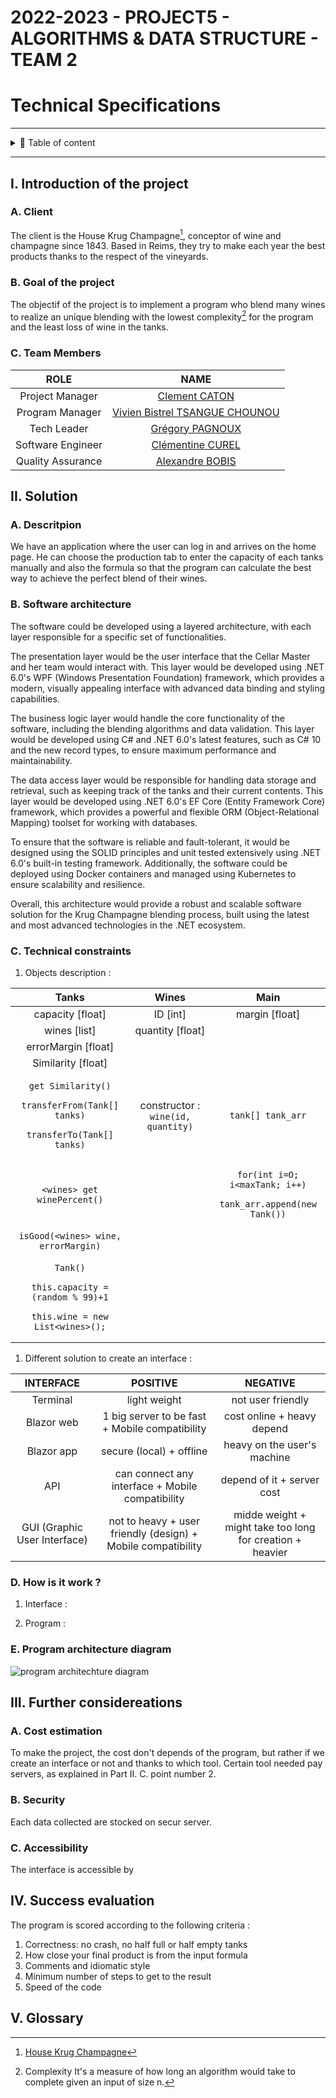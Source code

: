 # 2022-2023 - PROJECT5 - ALGORITHMS & DATA STRUCTURE - TEAM 2

# Technical Specifications

___

<details>

<summary>📖 Table of content</summary>

- [2022-2023 - PROJECT5 - ALGORITHMS \& DATA STRUCTURE - TEAM 2](#2022-2023---project5---algorithms--data-structure---team-2)
- [Technical Specifications](#technical-specifications)
  - [I. Introduction of the project](#i-introduction-of-the-project)
    - [A. Client](#a-client)
    - [B. Goal of the project](#b-goal-of-the-project)
    - [C. Team Members](#c-team-members)
  - [II. Solution](#ii-solution)
    - [A. Descritpion](#a-descritpion)
    - [B. Software architecture](#b-software-architecture)
    - [C. Technical constraints](#c-technical-constraints)
    - [D. How is it work ?](#d-how-is-it-work-)
    - [E. Program architecture diagram](#e-program-architecture-diagram)
  - [III. Further considereations](#iii-further-considereations)
    - [A. Cost estimation](#a-cost-estimation)
    - [B. Security](#b-security)
    - [C. Accessibility](#c-accessibility)
  - [IV. Success evaluation](#iv-success-evaluation)
  - [V. Glossary](#v-glossary)

</details>

___

## I. Introduction of the project

### A. Client

The client is the House Krug Champagne[^1], conceptor of wine and champagne since 1843. Based in Reims, they try to make each year the best products thanks to the respect of the vineyards.

### B. Goal of the project

The objectif of the project is to implement a program who blend many wines to realize an unique blending with the lowest complexity[^2] for the program and the least loss of wine in the tanks.

### C. Team Members

| ROLE | NAME |
| :-: | :-: |
| Project Manager | [Clement CATON](https://github.com/ClementCaton) |
| Program Manager | [Vivien Bistrel TSANGUE CHOUNOU](https://github.com/Bistrel2002) |
| Tech Leader | [Grégory PAGNOUX](https://github.com/Gregory-Pagnoux) |
| Software Engineer | [Clémentine CUREL](https://github.com/Clementine951) |
| Quality Assurance | [Alexandre BOBIS](https://github.com/AlexandreBobis) |

## II. Solution

### A. Descritpion

We have an application where the user can log in and arrives on the home page. He can choose the production tab to enter the capacity of each tanks manually and also the formula so that the program can calculate the best way to achieve the perfect blend of their wines.

### B. Software architecture

The software could be developed using a layered architecture, with each layer responsible for a specific set of functionalities.

The presentation layer would be the user interface that the Cellar Master and her team would interact with. This layer would be developed using .NET 6.0's WPF (Windows Presentation Foundation) framework, which provides a modern, visually appealing interface with advanced data binding and styling capabilities.

The business logic layer would handle the core functionality of the software, including the blending algorithms and data validation. This layer would be developed using C# and .NET 6.0's latest features, such as C# 10 and the new record types, to ensure maximum performance and maintainability.

The data access layer would be responsible for handling data storage and retrieval, such as keeping track of the tanks and their current contents. This layer would be developed using .NET 6.0's EF Core (Entity Framework Core) framework, which provides a powerful and flexible ORM (Object-Relational Mapping) toolset for working with databases.

To ensure that the software is reliable and fault-tolerant, it would be designed using the SOLID principles and unit tested extensively using .NET 6.0's built-in testing framework. Additionally, the software could be deployed using Docker containers and managed using Kubernetes to ensure scalability and resilience.

Overall, this architecture would provide a robust and scalable software solution for the Krug Champagne blending process, built using the latest and most advanced technologies in the .NET ecosystem.

### C. Technical constraints

1. Objects description :

| Tanks | Wines | Main |
| :-: | :-: | :-: |
| capacity [float] | ID [int] | margin [float] |
| wines [list] | quantity [float] |  |
| errorMargin [float] |  |  |
| Similarity [float] |  |  |
| <pre>```get Similarity()```<br>  ```transferFrom(Tank[] tanks)```<br>  ```transferTo(Tank[] tanks)```</pre> | constructor : `wine(id, quantity)` | `tank[] tank_arr` |
| `<wines> get winePercent()` |  | <pre>```for(int i=O; i<maxTank; i++)```<br>  ```tank_arr.append(new Tank())```</pre> |
| `isGood(<wines> wine, errorMargin)` |  |  |
| <pre>```Tank()```<br>  ```this.capacity = (random % 99)+1```<br>  ```this.wine = new List<wines>();```</pre> |  |  |

1. Different solution to create an interface :

| INTERFACE | POSITIVE | NEGATIVE |
| :-: | :-: | :-: |
| Terminal | light weight | not user friendly |
| Blazor web | 1 big server to be fast + Mobile compatibility | cost online + heavy depend |
| Blazor app | secure (local) + offline | heavy on the  user's machine |
| API | can connect any interface + Mobile compatibility | depend of it + server cost |
| GUI (Graphic User Interface) | not to heavy + user friendly (design) + Mobile compatibility | midde weight + might take too long for creation + heavier |

### D. How is it work ?

1. Interface :


2. Program :


### E. Program architecture diagram

![program architechture diagram]()

## III. Further considereations

### A. Cost estimation

To make the project, the cost don't depends of the program, but rather if we create an interface or not and thanks to which tool. Certain tool needed pay servers, as explained in Part II. C. point number 2.

### B. Security

Each data collected are stocked on secur server.

### C. Accessibility

The interface is accessible by 

## IV. Success evaluation

The program is scored according to the following criteria :

1. Correctness: no crash, no half full or half empty tanks
2. How close your final product is from the input formula
3. Comments and idiomatic style
4. Minimum number of steps to get to the result
5. Speed of the code

## V. Glossary

[^1]: [House Krug Champagne](https://www.krug.com/fr/la-maison-krug)
[^2]: Complexity
It's a measure of how long an algorithm would take to complete given an input of size n.
[^3]: 

[^4]: 

[^5]: 

